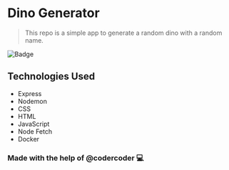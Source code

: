 # Dino Generator
> This repo is a simple app to generate a random dino with a random name.

![Badge](https://img.shields.io/github/last-commit/abass0/dino-generator?style=social)

## Technologies Used

 - Express
 - Nodemon
 - CSS
 - HTML
 - JavaScript
 - Node Fetch
 - Docker

### Made with the help of @codercoder 💻
